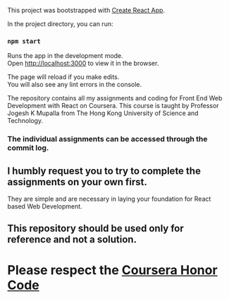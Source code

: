 This project was bootstrapped with [Create React App](https://github.com/facebook/create-react-app).

In the project directory, you can run:

### `npm start`

Runs the app in the development mode.<br />
Open [http://localhost:3000](http://localhost:3000) to view it in the browser.

The page will reload if you make edits.<br />
You will also see any lint errors in the console.


The repository contains all my assignments and coding for Front End Web Development with React on Coursera.
This course is taught by Professor Jogesh K Mupalla from The Hong Kong University of Science and Technology.

### The individual assignments can be accessed through the commit log. 

## I humbly request you to try to complete the assignments on your own first. 
They are simple and are necessary in laying your foundation for React based Web Development.

## This repository should be used only for reference and not a solution.

# Please respect the [Coursera Honor Code](https://learner.coursera.help/hc/en-us/articles/209818863-Coursera-Honor-Code)
